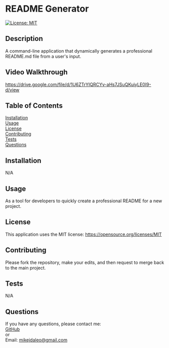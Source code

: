# README Generator
  [![License: MIT](https://img.shields.io/badge/License-MIT-yellow.svg)](https://opensource.org/licenses/MIT) 
  ## Description
  A command-line application that dynamically generates a professional README.md file from a user's input.
  
  ## Video Walkthrough
  https://drive.google.com/file/d/1U6ZTrYIQRCYv-aHs7JSuQKuiyLE0I9-d/view

  ## Table of Contents
  [Installation](#installation)  
  [Usage](#usage)  
  [License](#license)  
  [Contributing](#contributing)  
  [Tests](#tests)  
  [Questions](#questions) 
  
  
  
  ## <a id="installation"></a>Installation
  N/A
  ## <a id="usage"></a>Usage
  As a tool for developers to quickly create a professional README for a new project.
  ## <a id="license"></a>License

This application uses the MIT license: https://opensource.org/licenses/MIT
  ## <a id="contributing"></a>Contributing
  Please fork the repository, make your edits, and then request to merge back to the main project.
  ## <a id="tests"></a>Tests
  N/A
  ## <a id="questions"></a>Questions
  If you have any questions, please contact me:  
  <a href="https://github.com/mikedaleo">GitHub</a>  
  or  
  Email: mikejdaleo@gmail.com
